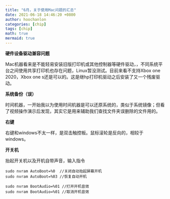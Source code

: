 ```yaml
---
title: "6月，关于使用Mac问题的汇总"
date: 2021-06-18 14:46:20 +0800
author: hoochanlon
categories: [chip]
tags: [chip]
math: true
mermaid: true
---
```


**硬件设备驱动兼容问题**

Mac机器看来是不能轻易安装旧版打印机或其他控制器等硬件驱动，，不同系统平台之间使用共享打印机也存在问题，Linux暂没测试。目前来看不支持Xbox one 2020，Xbox one s还是可以的。这是继hp打印机驱动之后安装了又一个残废驱动。

<!-- more -->

**系统备份（误）**

时间机器，一开始我以为使用时间机器是可以还原系统的，类似于系统镜像；但看了视频操作演示后发现，其实它是用来辅助我们查找文件夹误删除的文件用的。

**右键**

右键和windows不太一样，是双击触控板。鼠标滚轮是反向的，相较于windows。


**开关机**

抬起开关机以及开机自带声音，输入指令

```
sudo nvram AutoBoot=%0  //关闭自动抬起屏幕开机
sudo nvram AutoBoot=%03 //恢复自动开机

sudo nvram BootAudio=%01 //打开开机音效
sudo nvram BootAudio=%01 //取消开机音效
```
